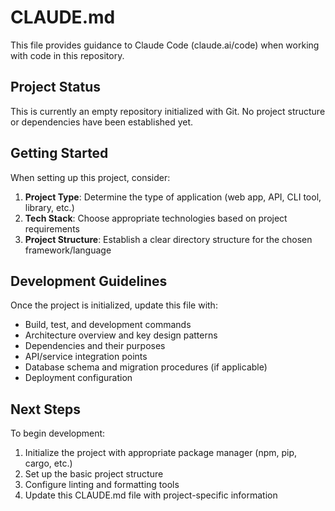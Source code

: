 # CLAUDE.md

This file provides guidance to Claude Code (claude.ai/code) when working with code in this repository.

## Project Status

This is currently an empty repository initialized with Git. No project structure or dependencies have been established yet.

## Getting Started

When setting up this project, consider:

1. **Project Type**: Determine the type of application (web app, API, CLI tool, library, etc.)
2. **Tech Stack**: Choose appropriate technologies based on project requirements
3. **Project Structure**: Establish a clear directory structure for the chosen framework/language

## Development Guidelines

Once the project is initialized, update this file with:

- Build, test, and development commands
- Architecture overview and key design patterns
- Dependencies and their purposes
- API/service integration points
- Database schema and migration procedures (if applicable)
- Deployment configuration

## Next Steps

To begin development:
1. Initialize the project with appropriate package manager (npm, pip, cargo, etc.)
2. Set up the basic project structure
3. Configure linting and formatting tools
4. Update this CLAUDE.md file with project-specific information